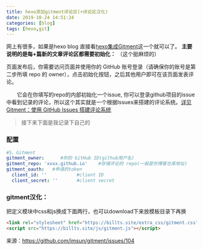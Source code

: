 ```yaml
---
title: hexo添加gitment评论区(+评论区汉化)
date: 2019-10-24 14:51:24
categories: [blog]
tags: [hexo,git]
---
```

网上有很多，如果是hexo blog 直接看[hexo集成Gitment](https://joeybling.github.io/yilia-plus-demo/2019/07/24/Hexo%E5%8D%9A%E5%AE%A2%E9%9B%86%E6%88%90Gitment%E8%AF%84%E8%AE%BA/)这一个就可以了。
**主要说明的是每+篇新的文章评论区都需要初始化：**
（这个挺麻烦的）

页面发布后，你需要访问页面并使用你的 GitHub 账号登录（请确保你的账号是第二步所填 repo 的 owner），点击初始化按钮，之后其他用户即可在该页面发表评论。
<!-- more -->
&emsp;&emsp;它会在你填写的repo的内部初始化一个issue, 你可以登录github项目的issue中看到记录的评论，所以这个其实就是一个根据Issues来搭建的评论系统。[详见 Gitment：使用 GitHub Issues 搭建评论系统](https://imsun.net/posts/gitment-introduction/)



>接下来下面是我记录下自己的

### 配置
```yml
#5、Gitment
gitment_owner:      #你的 GitHub ID(github用户名)
gitment_repo: 'xxxx.github.io'    #存储评论的 repo(一般是你博客仓库地址)
gitment_oauth:   #申请的token
  client_id: ''           #client ID
  client_secret: ''       #client secret
```

### gitment汉化：
把定义模块中css和js换成下面两行，也可以download下来放模板目录下再换
```html
<link rel="stylesheet" href="https://billts.site/extra_css/gitment.css">
<script src="https://billts.site/js/gitment.js"></script>
```
来源：https://github.com/imsun/gitment/issues/104
